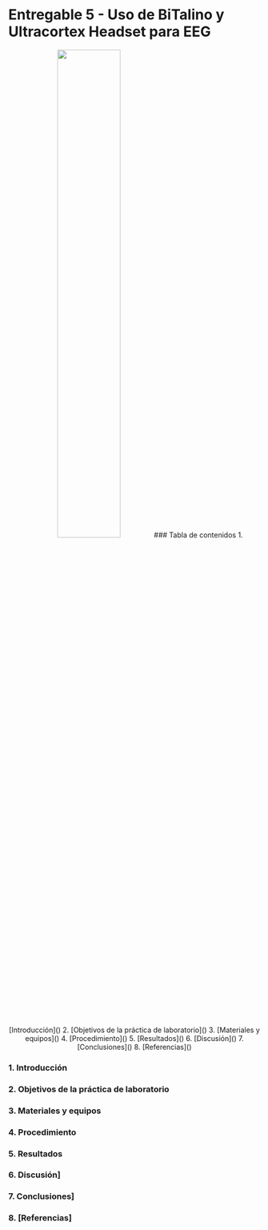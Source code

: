# Entregable 5 - Uso de BiTalino y Ultracortex Headset para EEG 
<p align="center">
<img src="https://github.com/jorgemedina2804/Grupo-11-Introduccion-a-Senhales-Biomedica/blob/main/Entregable%205/m645BV.gif" width="50%">
### Tabla de contenidos
1. [Introducción]()
2. [Objetivos de la práctica de laboratorio]()
3. [Materiales y equipos]()
4. [Procedimiento]()
5. [Resultados]()
6. [Discusión]()
7. [Conclusiones]()
8. [Referencias]()
  
### 1. Introducción
### 2. Objetivos de la práctica de laboratorio
### 3. Materiales y equipos
### 4. Procedimiento
### 5. Resultados
### 6. Discusión]
### 7. Conclusiones]
### 8. [Referencias]
